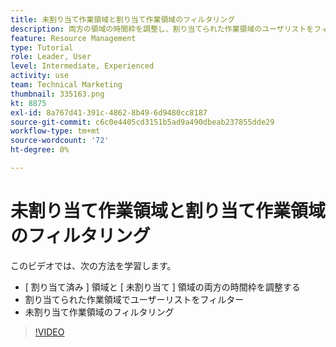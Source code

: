 ```yaml
---
title: 未割り当て作業領域と割り当て作業領域のフィルタリング
description: 両方の領域の時間枠を調整し、割り当てられた作業領域のユーザリストをフィルタリングし、未割り当ての作業領域をフィルタリングする方法を説明します。
feature: Resource Management
type: Tutorial
role: Leader, User
level: Intermediate, Experienced
activity: use
team: Technical Marketing
thumbnail: 335163.png
kt: 8875
exl-id: 8a767d41-391c-4862-8b49-6d9480cc8187
source-git-commit: c6c0e4405cd3151b5ad9a490dbeab237855dde29
workflow-type: tm+mt
source-wordcount: '72'
ht-degree: 0%

---
```


# 未割り当て作業領域と割り当て作業領域のフィルタリング

このビデオでは、次の方法を学習します。

* [ 割り当て済み ] 領域と [ 未割り当て ] 領域の両方の時間枠を調整する
* 割り当てられた作業領域でユーザーリストをフィルター
* 未割り当て作業領域のフィルタリング

>[!VIDEO](https://video.tv.adobe.com/v/335163/?quality=12)
